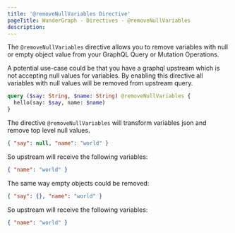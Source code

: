 ```yaml
---
title: '@removeNullVariables Directive'
pageTitle: WunderGraph - Directives - @removeNullVariables
description:
---
```


The `@removeNullVariables` directive allows you to remove variables with null or empty object value from your GraphQL Query or Mutation Operations.

A potential use-case could be that you have a graphql upstream which is not accepting null values for variables.
By enabling this directive all variables with null values will be removed from upstream query.

```graphql
query ($say: String, $name: String) @removeNullVariables {
  hello(say: $say, name: $name)
}
```

The directive `@removeNullVariables` will transform variables json and remove top level null values.

```json
{ "say": null, "name": "world" }
```

So upstream will receive the following variables:

```json
{ "name": "world" }
```

The same way empty objects could be removed:

```json
{ "say": {}, "name": "world" }
```

So upstream will receive the following variables:

```json
{ "name": "world" }
```
